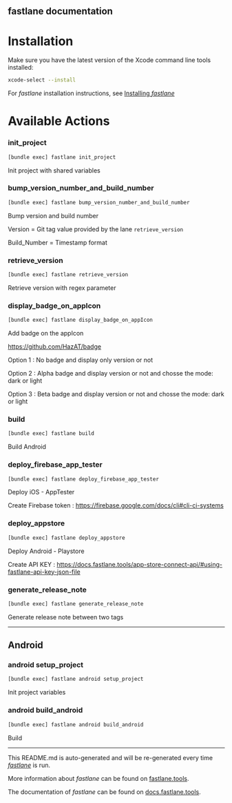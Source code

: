 fastlane documentation
----

# Installation

Make sure you have the latest version of the Xcode command line tools installed:

```sh
xcode-select --install
```

For _fastlane_ installation instructions, see [Installing _fastlane_](https://docs.fastlane.tools/#installing-fastlane)

# Available Actions

### init_project

```sh
[bundle exec] fastlane init_project
```

Init project with shared variables

### bump_version_number_and_build_number

```sh
[bundle exec] fastlane bump_version_number_and_build_number
```

Bump version and build number

Version = Git tag value provided by the lane `retrieve_version` 

Build_Number = Timestamp format

### retrieve_version

```sh
[bundle exec] fastlane retrieve_version
```

Retrieve version with regex parameter

### display_badge_on_appIcon

```sh
[bundle exec] fastlane display_badge_on_appIcon
```

Add badge on the appIcon

https://github.com/HazAT/badge

Option 1 : No badge and display only version or not

Option 2 : Alpha badge and display version or not and chosse the mode: dark or light

Option 3 : Beta badge and display version or not and chosse the mode: dark or light

### build

```sh
[bundle exec] fastlane build
```

Build Android

### deploy_firebase_app_tester

```sh
[bundle exec] fastlane deploy_firebase_app_tester
```

Deploy iOS - AppTester

Create Firebase token : https://firebase.google.com/docs/cli#cli-ci-systems

### deploy_appstore

```sh
[bundle exec] fastlane deploy_appstore
```

Deploy Android - Playstore

Create API KEY : https://docs.fastlane.tools/app-store-connect-api/#using-fastlane-api-key-json-file

### generate_release_note

```sh
[bundle exec] fastlane generate_release_note
```

Generate release note between two tags

----


## Android

### android setup_project

```sh
[bundle exec] fastlane android setup_project
```

Init project variables

### android build_android

```sh
[bundle exec] fastlane android build_android
```

Build

----

This README.md is auto-generated and will be re-generated every time [_fastlane_](https://fastlane.tools) is run.

More information about _fastlane_ can be found on [fastlane.tools](https://fastlane.tools).

The documentation of _fastlane_ can be found on [docs.fastlane.tools](https://docs.fastlane.tools).
